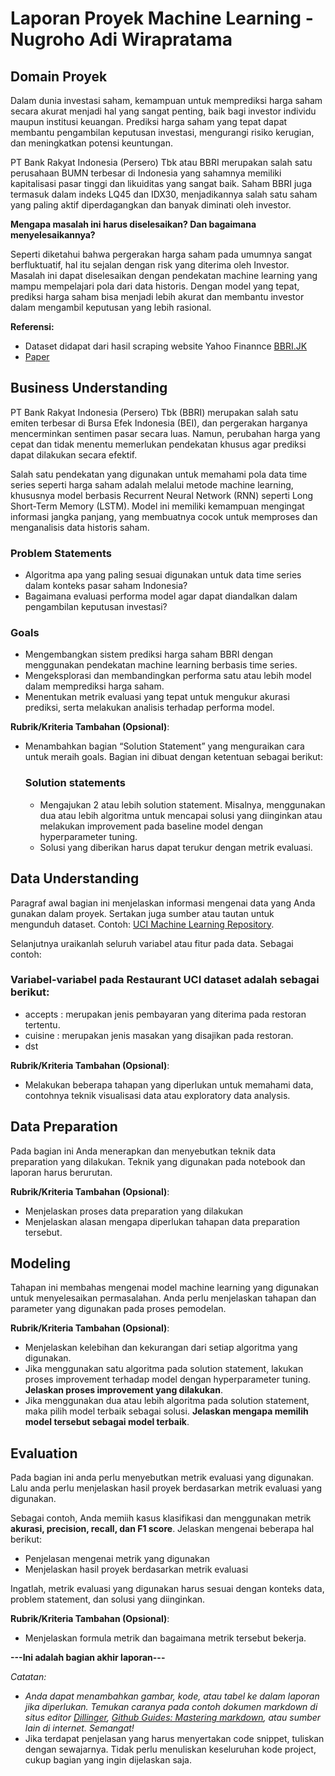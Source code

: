 # Laporan Proyek Machine Learning - Nugroho Adi Wirapratama

## Domain Proyek

Dalam dunia investasi saham, kemampuan untuk memprediksi harga saham secara akurat menjadi hal yang sangat penting, baik bagi investor individu maupun institusi keuangan. Prediksi harga saham yang tepat dapat membantu pengambilan keputusan investasi, mengurangi risiko kerugian, dan meningkatkan potensi keuntungan.

PT Bank Rakyat Indonesia (Persero) Tbk atau BBRI merupakan salah satu perusahaan BUMN terbesar di Indonesia yang sahamnya memiliki kapitalisasi pasar tinggi dan likuiditas yang sangat baik. Saham BBRI juga termasuk dalam indeks LQ45 dan IDX30, menjadikannya salah satu saham yang paling aktif diperdagangkan dan banyak diminati oleh investor.

**Mengapa masalah ini harus diselesaikan? Dan bagaimana menyelesaikannya?**

Seperti diketahui bahwa pergerakan harga saham pada umumnya sangat berfluktuatif, hal itu sejalan dengan risk yang diterima oleh Investor. Masalah ini dapat diselesaikan dengan pendekatan machine learning yang mampu mempelajari pola dari data historis. Dengan model yang tepat, prediksi harga saham bisa menjadi lebih akurat dan membantu investor dalam mengambil keputusan yang lebih rasional.
  
**Referensi:**
- Dataset didapat dari hasil scraping website Yahoo Finannce [BBRI.JK](https://finance.yahoo.com/quote/BBRI.JK/)
- [Paper](https://scholar.google.com/) 

## Business Understanding
PT Bank Rakyat Indonesia (Persero) Tbk (BBRI) merupakan salah satu emiten terbesar di Bursa Efek Indonesia (BEI), dan pergerakan harganya mencerminkan sentimen pasar secara luas. Namun, perubahan harga yang cepat dan tidak menentu memerlukan pendekatan khusus agar prediksi dapat dilakukan secara efektif.

Salah satu pendekatan yang digunakan untuk memahami pola data time series seperti harga saham adalah melalui metode machine learning, khususnya model berbasis Recurrent Neural Network (RNN) seperti Long Short-Term Memory (LSTM). Model ini memiliki kemampuan mengingat informasi jangka panjang, yang membuatnya cocok untuk memproses dan menganalisis data historis saham.

### Problem Statements
- Algoritma apa yang paling sesuai digunakan untuk data time series dalam konteks pasar saham Indonesia?
- Bagaimana evaluasi performa model agar dapat diandalkan dalam pengambilan keputusan investasi?

### Goals
- Mengembangkan sistem prediksi harga saham BBRI dengan menggunakan pendekatan machine learning berbasis time series.
- Mengeksplorasi dan membandingkan performa satu atau lebih model dalam memprediksi harga saham.
- Menentukan metrik evaluasi yang tepat untuk mengukur akurasi prediksi, serta melakukan analisis terhadap performa model.

**Rubrik/Kriteria Tambahan (Opsional)**:
- Menambahkan bagian “Solution Statement” yang menguraikan cara untuk meraih goals. Bagian ini dibuat dengan ketentuan sebagai berikut: 

    ### Solution statements
    - Mengajukan 2 atau lebih solution statement. Misalnya, menggunakan dua atau lebih algoritma untuk mencapai solusi yang diinginkan atau melakukan improvement pada baseline model dengan hyperparameter tuning.
    - Solusi yang diberikan harus dapat terukur dengan metrik evaluasi.

## Data Understanding
Paragraf awal bagian ini menjelaskan informasi mengenai data yang Anda gunakan dalam proyek. Sertakan juga sumber atau tautan untuk mengunduh dataset. Contoh: [UCI Machine Learning Repository](https://archive.ics.uci.edu/ml/datasets/Restaurant+%26+consumer+data).

Selanjutnya uraikanlah seluruh variabel atau fitur pada data. Sebagai contoh:  

### Variabel-variabel pada Restaurant UCI dataset adalah sebagai berikut:
- accepts : merupakan jenis pembayaran yang diterima pada restoran tertentu.
- cuisine : merupakan jenis masakan yang disajikan pada restoran.
- dst

**Rubrik/Kriteria Tambahan (Opsional)**:
- Melakukan beberapa tahapan yang diperlukan untuk memahami data, contohnya teknik visualisasi data atau exploratory data analysis.

## Data Preparation
Pada bagian ini Anda menerapkan dan menyebutkan teknik data preparation yang dilakukan. Teknik yang digunakan pada notebook dan laporan harus berurutan.

**Rubrik/Kriteria Tambahan (Opsional)**: 
- Menjelaskan proses data preparation yang dilakukan
- Menjelaskan alasan mengapa diperlukan tahapan data preparation tersebut.

## Modeling
Tahapan ini membahas mengenai model machine learning yang digunakan untuk menyelesaikan permasalahan. Anda perlu menjelaskan tahapan dan parameter yang digunakan pada proses pemodelan.

**Rubrik/Kriteria Tambahan (Opsional)**: 
- Menjelaskan kelebihan dan kekurangan dari setiap algoritma yang digunakan.
- Jika menggunakan satu algoritma pada solution statement, lakukan proses improvement terhadap model dengan hyperparameter tuning. **Jelaskan proses improvement yang dilakukan**.
- Jika menggunakan dua atau lebih algoritma pada solution statement, maka pilih model terbaik sebagai solusi. **Jelaskan mengapa memilih model tersebut sebagai model terbaik**.

## Evaluation
Pada bagian ini anda perlu menyebutkan metrik evaluasi yang digunakan. Lalu anda perlu menjelaskan hasil proyek berdasarkan metrik evaluasi yang digunakan.

Sebagai contoh, Anda memiih kasus klasifikasi dan menggunakan metrik **akurasi, precision, recall, dan F1 score**. Jelaskan mengenai beberapa hal berikut:
- Penjelasan mengenai metrik yang digunakan
- Menjelaskan hasil proyek berdasarkan metrik evaluasi

Ingatlah, metrik evaluasi yang digunakan harus sesuai dengan konteks data, problem statement, dan solusi yang diinginkan.

**Rubrik/Kriteria Tambahan (Opsional)**: 
- Menjelaskan formula metrik dan bagaimana metrik tersebut bekerja.

**---Ini adalah bagian akhir laporan---**

_Catatan:_
- _Anda dapat menambahkan gambar, kode, atau tabel ke dalam laporan jika diperlukan. Temukan caranya pada contoh dokumen markdown di situs editor [Dillinger](https://dillinger.io/), [Github Guides: Mastering markdown](https://guides.github.com/features/mastering-markdown/), atau sumber lain di internet. Semangat!_
- Jika terdapat penjelasan yang harus menyertakan code snippet, tuliskan dengan sewajarnya. Tidak perlu menuliskan keseluruhan kode project, cukup bagian yang ingin dijelaskan saja.

